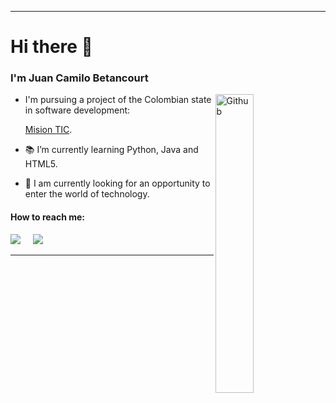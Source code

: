 <hr>

<h1> Hi there 👋 </h1>
<h3> I'm Juan Camilo Betancourt </h3>

<img width="35%" align="right" alt="Github" src="https://user-images.githubusercontent.com/48678280/88862734-4903af80-d201-11ea-968b-9c939d88a37c.gif" />

-  I'm pursuing  a project of the Colombian state in software development:
 
   [Mision TIC](https://www.misiontic2022.gov.co/portal/Secciones/Inscripciones-2021/Rutas-de-aprendizaje/).
   
- 📚 I’m currently learning  Python, Java and HTML5.
- 👀 I am currently looking for an opportunity to enter the world of technology.


<h4>How to reach me:</h3>

<a href="https://www.linkedin.com/in/juan-camilo-betancourt-monsalve-977567209" target="_blank"><img src="https://img.shields.io/badge/linkedin-%230077B5.svg?&style=for-the-badge&logo=linkedin&logoColor=white" /></a>&nbsp;&nbsp;&nbsp;&nbsp;
<a href="mailto:jcbetanm@gmail.com"><img src="https://img.shields.io/badge/gmail-%23D14836.svg?&style=for-the-badge&logo=gmail&logoColor=white" /></a>&nbsp;&nbsp;&nbsp;&nbsp;

<hr>
